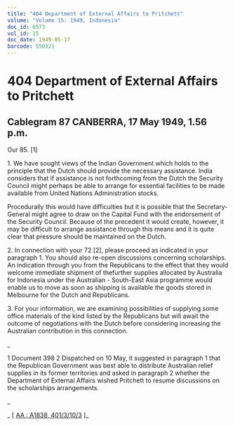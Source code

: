 ```yaml
---
title: "404 Department of External Affairs to Pritchett"
volume: "Volume 15: 1949, Indonesia"
doc_id: 6573
vol_id: 15
doc_date: 1949-05-17
barcode: 550321
---
```


# 404 Department of External Affairs to Pritchett

## Cablegram 87 CANBERRA, 17 May 1949, 1.56 p.m.

Our 85. [1]

1\. We have sought views of the Indian Government which holds to the principle that the Dutch should provide the necessary assistance. India considers that if assistance is not forthcoming from the Dutch the Security Council might perhaps be able to arrange for essential facilities to be made available from United Nations Administration stocks.

Procedurally this would have difficulties but it is possible that the Secretary-General might agree to draw on the Capital Fund with the endorsement of the Security Council. Because of the precedent it would create, however, it may be difficult to arrange assistance through this means and it is quite clear that pressure should be maintained on the Dutch.

2\. In connection with your 72 [2], please proceed as indicated in your paragraph 1. You should also re-open discussions concerning scholarships. An indication through you from the Republicans to the effect that they would welcome immediate shipment of thefurther supplies allocated by Australia for Indonesia under the Australian - South-East Asia programme would enable us to move as soon as shipping is available the goods stored in Melbourne for the Dutch and Republicans.

3\. For your information, we are examining possibilities of supplying some office materials of the kind listed by the Republicans but will await the outcome of negotiations with the Dutch before considering increasing the Australian contribution in this connection.

_

1 Document 398 2 Dispatched on 10 May, it suggested in paragraph 1 that the Republican Government was best able to distribute Australian relief supplies in its former territories and asked in paragraph 2 whether the Department of External Affairs wished Pritchett to resume discussions on the scholarships arrangements.

_

_ [ [AA : A1838, 401/3/10/3](http://www.naa.gov.au/cgi-bin/Search?O=I&Number=550321) ]_
